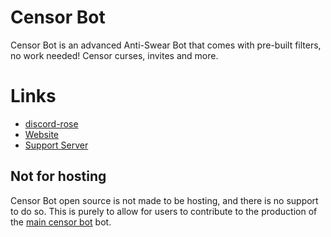 # Censor Bot

Censor Bot is an advanced Anti-Swear Bot that comes with pre-built filters, no work needed! Censor curses, invites and more.

# Links

- [discord-rose](https://rose.js.org)
- [Website](https://censor.bot)
- [Support Server](https://jpbbots.org/support)

## Not for hosting

Censor Bot open source is not made to be hosting, and there is no support to do so. This is purely to allow for users to contribute to the production of the [main censor bot](https://censor.bot) bot.